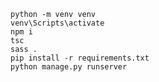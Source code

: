     python -m venv venv
    venv\Scripts\activate
    npm i
    tsc
    sass .
    pip install -r requirements.txt
    python manage.py runserver
